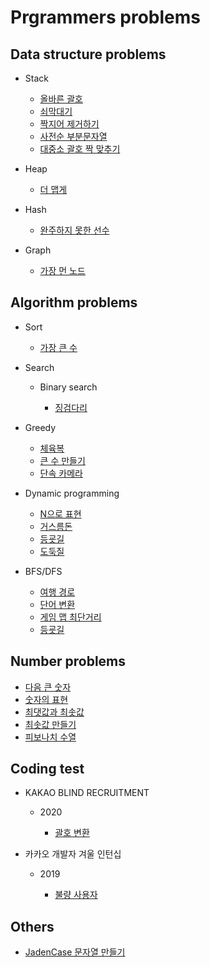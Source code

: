 Prgrammers problems
=====================

## Data structure problems

* Stack

	* [올바른 괄호](ds/stack/right_parenthesis.ipynb)
	* [쇠막대기](ds/stack/iron_pipe.ipynb)
	* [짝지어 제거하기](ds/stack/pair_removal.ipynb)
	* [사전순 부분문자열](ds/stack/alphabetical_part_string.ipynb)
	* [대중소 괄호 짝 맞추기](ds/stack/matching_parenthesis.ipynb)

* Heap

    * [더 맵게](ds/heap/more_spicy.ipynb)

* Hash

    * [완주하지 못한 선수](ds/hash/incomplete_player.ipynb)

* Graph

    * [가장 먼 노드](ds/graph/furthest_node.ipynb)

## Algorithm problems

* Sort

    * [가장 큰 수](algo/sort/the_biggest_number.ipynb)

* Search

    * Binary search

        * [징검다리](algo/search/binary_search/stepping_stone.ipynb)

* Greedy

    * [체육복](algo/greedy/gym_suit.ipynb)
    * [큰 수 만들기](algo/greedy/creating_big_number.ipynb)
    * [단속 카메라](algo/greedy/speed_camera.ipynb)

* Dynamic programming

    * [N으로 표현](algo/dp/n_representation.ipynb)
    * [거스름돈](algo/dp/change.ipynb)
    * [등굣길](algo/dp/way_to_school.ipynb)
    * [도둑질](algo/dp/theft.ipynb)

* BFS/DFS

    * [여행 경로](algo/bfs_dfs/travel_route.ipynb)
    * [단어 변환](algo/bfs_dfs/word_change.ipynb)
    * [게임 맵 최단거리](algo/bfs_dfs/shortest_path_in_game_map.ipynb)
    * [등굣길](algo/bfs_dfs/way_to_school.ipynb)

## Number problems

* [다음 큰 숫자](number/next_bigger_number.ipynb)
* [숫자의 표현](number/representation_of_number.ipynb)
* [최댓값과 최솟값](number/max_and_min.ipynb)
* [최솟값 만들기](number/make_min_num.ipynb)
* [피보나치 수열](number/fibonacci_number.ipynb)

## Coding test

* KAKAO BLIND RECRUITMENT

    * 2020

        * [괄호 변환](coding_test/kakao_blind_recruitment/2020/change_parenthesis.ipynb)

* 카카오 개발자 겨울 인턴십

    * 2019

        * [불량 사용자](coding_test/kakao_intern_test/2019/bad_user.ipynb)

## Others

* [JadenCase 문자열 만들기](others/jadencase_string.ipynb)
